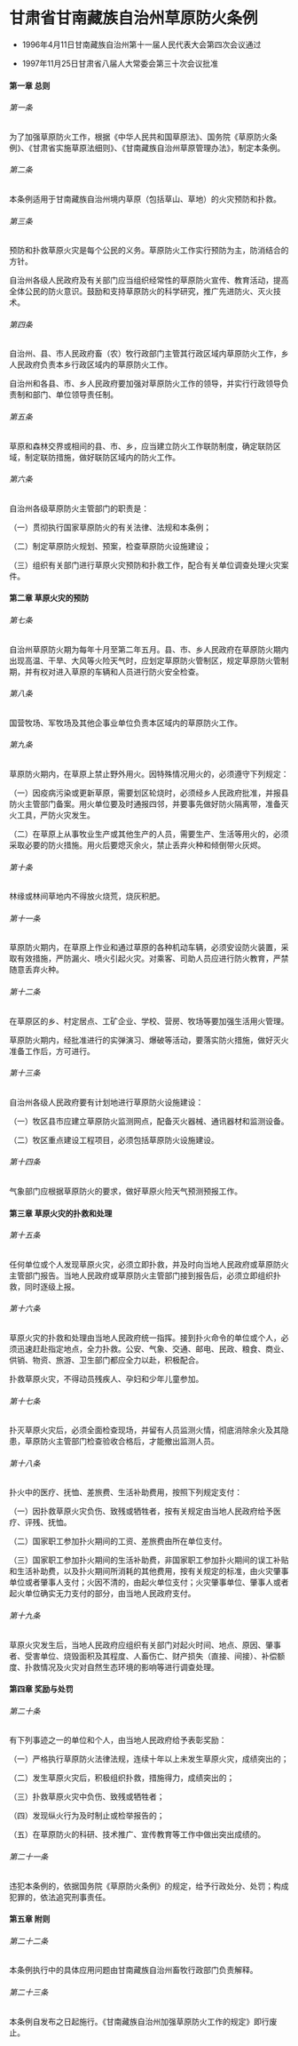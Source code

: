 # 甘肃省甘南藏族自治州草原防火条例

- 1996年4月11日甘南藏族自治州第十一届人民代表大会第四次会议通过

- 1997年11月25日甘肃省八届人大常委会第三十次会议批准

<!-- INFO END -->

#### 第一章 总则

###### 第一条

为了加强草原防火工作，根据《中华人民共和国草原法》、国务院《草原防火条例》、《甘肃省实施草原法细则》、《甘南藏族自治州草原管理办法》，制定本条例。

###### 第二条

本条例适用于甘南藏族自治州境内草原（包括草山、草地）的火灾预防和扑救。

###### 第三条

预防和扑救草原火灾是每个公民的义务。草原防火工作实行预防为主，防消结合的方针。

自治州各级人民政府及有关部门应当组织经常性的草原防火宣传、教育活动，提高全体公民的防火意识。鼓励和支持草原防火的科学研究，推广先进防火、灭火技术。

###### 第四条

自治州、县、市人民政府畜（农）牧行政部门主管其行政区域内草原防火工作，乡人民政府负责本乡行政区域内的草原防火工作。

自治州和各县、市、乡人民政府要加强对草原防火工作的领导，并实行行政领导负责制和部门、单位领导责任制。

###### 第五条

草原和森林交界或相间的县、市、乡，应当建立防火工作联防制度，确定联防区域，制定联防措施，做好联防区域内的防火工作。

###### 第六条

自治州各级草原防火主管部门的职责是：

（一）贯彻执行国家草原防火的有关法律、法规和本条例；

（二）制定草原防火规划、预案，检查草原防火设施建设；

（三）组织有关部门进行草原火灾预防和扑救工作，配合有关单位调查处理火灾案件。

#### 第二章 草原火灾的预防

###### 第七条

自治州草原防火期为每年十月至第二年五月。县、市、乡人民政府在草原防火期内出现高温、干旱、大风等火险天气时，应划定草原防火管制区，规定草原防火管制期，并有权对进入草原的车辆和人员进行防火安全检查。

###### 第八条

国营牧场、军牧场及其他企事业单位负责本区域内的草原防火工作。

###### 第九条

草原防火期内，在草原上禁止野外用火。因特殊情况用火的，必须遵守下列规定：

（一）因疫病污染或更新草原，需要划区轮烧时，必须经乡人民政府批准，并报县防火主管部门备案。用火单位要及时通报四邻，并要事先做好防火隔离带，准备灭火工具，严防火灾发生。

（二）在草原上从事牧业生产或其他生产的人员，需要生产、生活等用火的，必须采取必要的防火措施。用火后要熄灭余火，禁止丢弃火种和倾倒带火灰烬。

###### 第十条

林缘或林间草地内不得放火烧荒，烧灰积肥。

###### 第十一条

草原防火期内，在草原上作业和通过草原的各种机动车辆，必须安设防火装置，采取有效措施，严防漏火、喷火引起火灾。对乘客、司助人员应进行防火教育，严禁随意丢弃火种。

###### 第十二条

在草原区的乡、村定居点、工矿企业、学校、营房、牧场等要加强生活用火管理。

草原防火期内，经批准进行的实弹演习、爆破等活动，要落实防火措施，做好灭火准备工作后，方可进行。

###### 第十三条

自治州各级人民政府要有计划地进行草原防火设施建设：

（一）牧区县市应建立草原防火监测网点，配备灭火器械、通讯器材和监测设备。

（二）牧区重点建设工程项目，必须包括草原防火设施建设。

###### 第十四条

气象部门应根据草原防火的要求，做好草原火险天气预测预报工作。

#### 第三章 草原火灾的扑救和处理

###### 第十五条

任何单位或个人发现草原火灾，必须立即扑救，并及时向当地人民政府或草原防火主管部门报告。当地人民政府或草原防火主管部门接到报告后，必须立即组织扑救，同时逐级上报。

###### 第十六条

草原火灾的扑救和处理由当地人民政府统一指挥。接到扑火命令的单位或个人，必须迅速赶赴指定地点，全力扑救。公安、气象、交通、邮电、民政、粮食、商业、供销、物资、旅游、卫生部门都应全力以赴，积极配合。

扑救草原火灾，不得动员残疾人、孕妇和少年儿童参加。

###### 第十七条

扑灭草原火灾后，必须全面检查现场，并留有人员监测火情，彻底消除余火及其隐患，草原防火主管部门检查验收合格后，才能撤出监测人员。

###### 第十八条

扑火中的医疗、抚恤、差旅费、生活补助费用，按照下列规定支付：

（一）因扑救草原火灾负伤、致残或牺牲者，按有关规定由当地人民政府给予医疗、评残、抚恤。

（二）国家职工参加扑火期间的工资、差旅费由所在单位支付。

（三）国家职工参加扑火期间的生活补助费，非国家职工参加扑火期间的误工补贴和生活补助费，以及扑火期间所消耗的其他费用，按有关规定的标准，由火灾肇事单位或者肇事人支付；火因不清的，由起火单位支付；火灾肇事单位、肇事人或者起火单位确实无力支付的部分，由当地人民政府支付。

###### 第十九条

草原火灾发生后，当地人民政府应组织有关部门对起火时间、地点、原因、肇事者、受害单位、烧毁面积及其程度、人畜伤亡、财产损失（直接、间接）、补偿额度、扑救情况及火灾对自然生态环境的影响等进行调查处理。

#### 第四章 奖励与处罚

###### 第二十条

有下列事迹之一的单位和个人，由当地人民政府给予表彰奖励：

（一）严格执行草原防火法律法规，连续十年以上未发生草原火灾，成绩突出的；

（二）发生草原火灾后，积极组织扑救，措施得力，成绩突出的；

（三）扑救草原火灾中负伤、致残或牺牲者；

（四）发现纵火行为及时制止或检举报告的；

（五）在草原防火的科研、技术推广、宣传教育等工作中做出突出成绩的。

###### 第二十一条

违犯本条例的，依据国务院《草原防火条例》的规定，给予行政处分、处罚；构成犯罪的，依法追究刑事责任。

#### 第五章 附则

###### 第二十二条

本条例执行中的具体应用问题由甘南藏族自治州畜牧行政部门负责解释。

###### 第二十三条

本条例自发布之日起施行。《甘南藏族自治州加强草原防火工作的规定》即行废止。
